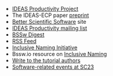 <!-- intro -->
  * [IDEAS Productivity Project](http://ideas-productivity.org)
  * The IDEAS-ECP paper [preprint](https://doi.org/10.48550/arXiv.2311.02010)
  * [Better Scientific Software](https://bssw.io) site
  * [IDEAS Productivity mailing list](http://eepurl.com/cQCyJ5)
  * [BSSw Digest](https://bssw.io/pages/receive-our-email-digest)
  * [RSS Feed](https://bssw.io/items.rss)
  * [Inclusive Naming Initiative](https://inclusivenaming.org/)
  * Bssw.io resource on [Inclusive Naming](https://bssw.io/items/inclusive-language-resources)
  * [Write to the tutorial authors](mailto:bssw-tutorial@lists.mcs.anl.gov)
  * [Software-related events at SC23](https://bssw.io/events/sc23-software-related-events)
